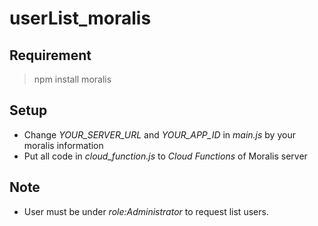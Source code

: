# userList_moralis

## Requirement
> npm install moralis

## Setup
* Change *YOUR_SERVER_URL* and *YOUR_APP_ID* in *main.js* by your moralis information
* Put all code in *cloud_function.js* to *Cloud Functions* of Moralis server

## Note
* User must be under *role:Administrator* to request list users.
